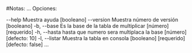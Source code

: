 #Notas:
...
Opciones:

--help Muestra ayuda [booleano]
--version Muestra número de versión [booleano]
-b, --base Es la base de la tabla de multiplicar [número] [requerido]
-h, --hasta hasta que numero sera multiplaca la base [número] [defecto: 10]
-l, --listar Muestra la tabla en consola
[booleano] [requerido] [defecto: false]
...
